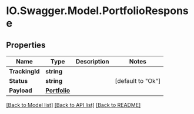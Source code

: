 # IO.Swagger.Model.PortfolioResponse
## Properties

Name | Type | Description | Notes
------------ | ------------- | ------------- | -------------
**TrackingId** | **string** |  | 
**Status** | **string** |  | [default to "Ok"]
**Payload** | [**Portfolio**](Portfolio.md) |  | 

[[Back to Model list]](../README.md#documentation-for-models) [[Back to API list]](../README.md#documentation-for-api-endpoints) [[Back to README]](../README.md)

